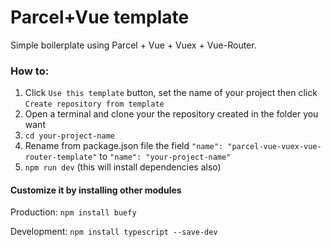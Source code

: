 # Parcel+Vue template

Simple boilerplate using Parcel + Vue + Vuex + Vue-Router.

### How to:

1. Click `Use this template` button, set the name of your project then click `Create repository from template`
2. Open a terminal and clone your the repository created in the folder you want
4. `cd your-project-name`
5. Rename from package.json file the field `"name": "parcel-vue-vuex-vue-router-template"` to `"name": "your-project-name"` 
6. `npm run dev` (this will install dependencies also)


#### Customize it by installing other modules

Production: `npm install buefy`

Development: `npm install typescript --save-dev`


